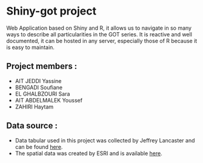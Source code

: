 # Shiny-got project
Web Application based on Shiny and R, it allows us to navigate in so many ways to describe all particularities in the GOT series. It is reactive and well documented, it can be hosted in any server, especially those of R because it is easy to maintain.

## Project members : 

- AIT JEDDI Yassine
- BENGADI Soufiane
- EL GHALBZOURI Sara
- AIT ABDELMALEK Youssef
- ZAHIRI Haytam

## Data source :
* Data tabular used in this project was collected by Jeffrey Lancaster and can be found [here](https://github.com/jeffreylancaster/game-of-thrones).
* The spatial data was created by ESRI and is available [here](https://www.arcgis.com/home/item.html?).

